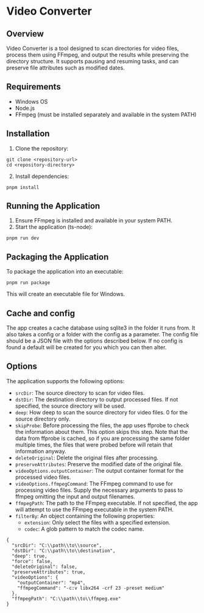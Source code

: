 # Video Converter

## Overview

Video Converter is a tool designed to scan directories for video files, process them using FFmpeg, and output the results while preserving the directory structure. It supports pausing and resuming tasks, and can preserve file attributes such as modified dates.  

## Requirements

- Windows OS
- Node.js
- FFmpeg (must be installed separately and available in the system PATH)

## Installation

1. Clone the repository:  
```shell
git clone <repository-url>
cd <repository-directory>
```

2. Install dependencies:  
```shell
pnpm install
```

## Running the Application

1. Ensure FFmpeg is installed and available in your system PATH.
2. Start the application (ts-node):  
```shell
pnpm run dev
```

## Packaging the Application

To package the application into an executable:  
 
```shell
pnpm run package
```
This will create an executable file for Windows.

## Cache and config

The app creates a cache database using sqlite3 in the folder it runs from. It also takes a config or a folder with the config as a parameter. The config file should be a JSON file with the options described below. If no config is found a default will be created for you which you can then alter.

## Options

The application supports the following options:

- `srcDir`: The source directory to scan for video files.
- `dstDir`: The destination directory to output processed files. If not specified, the source directory will be used.
- `deep`: How deep to scan the source directory for video files. 0 for the source directory only.
- `skipProbe`: Before processing the files, the app uses ffprobe to check the information about them. This option skips this step. Note that the data from ffprobe is cached, so if you are processing the same folder multiple times, the files that were probed before will retain that information anyway.
- `deleteOriginal`: Delete the original files after processing.
- `preserveAttributes`: Preserve the modified date of the original file.
- `videoOptions.outputContainer`: The output container format for the processed video files.
- `videoOptions.ffmpegCommand`: The FFmpeg command to use for processing video files. Supply the necessary arguments to pass to ffmpeg omitting the input and output filenames.
- `ffmpegPath`: The path to the FFmpeg executable. If not specified, the app will attempt to use the FFmpeg executable in the system PATH.
- `filterBy`: An object containing the following properties:
  - `extension`: Only select the files with a specified extension.
  - `codec`: A glob pattern to match the codec name.

```shell
{
  "srcDir": "C:\\path\\to\\source",
  "dstDir": "C:\\path\\to\\destination",
  "deep": true,
  "force": false,
  "deleteOriginal": false,
  "preserveAttributes": true,
  "videoOptions": {
    "outputContainer": "mp4",
    "ffmpegCommand": "-c:v libx264 -crf 23 -preset medium"
  },
  "ffmpegPath": "C:\\path\\to\\ffmpeg.exe"
}
```

